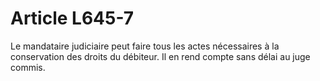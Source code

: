 # Article L645-7

Le mandataire judiciaire peut faire tous les actes nécessaires à la conservation des droits du débiteur. Il en rend compte sans délai au juge commis.
